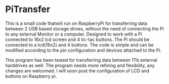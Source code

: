 # PiTransfer
This is a small code thatwill run on RaspberryPi for transferring data between 2 USB based storage drives, without the need of connecting the Pi to any external Monitor or a computer. Designed to work with a Pi connected to 16x2 lcd screen and 4 tic-tac buttons.
The Pi should be connected to a lcd(16x2) and 4 buttons.
The code is simple and can be modified according to the pin configuration and devices attached to the Pi.

This program has been tested for transferring data between 1Tb external harddrives as well.
The program needs more refining and flexibility, any changes are welcomed.
I will soon post the configuration of LCD and buttons on Raspberry pi.
